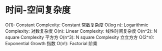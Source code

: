 # 时间-空间复杂度

O(1): Constant Complexity: Constant 常数复杂度 
O(log n): Logarithmic Complexity: 对数复杂度 
O(n): Linear Complexity: 线性时间复杂度
O(n^2): N square Complexity 平⽅方
O(n^3): N square Complexity ⽴立⽅方 
O(2^n): Exponential Growth 指数 
O(n!): Factorial 阶乘

